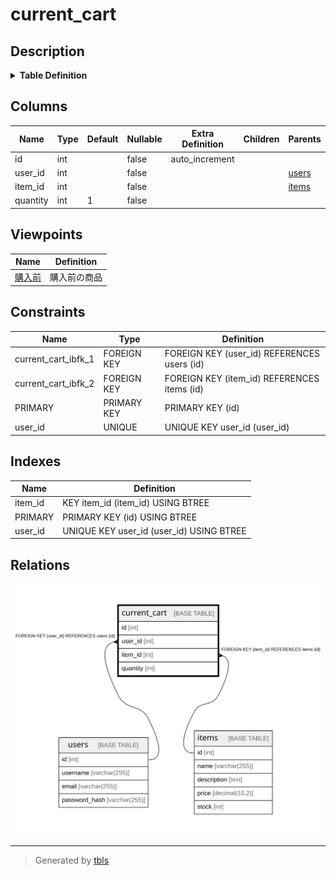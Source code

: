# current_cart

## Description

<details>
<summary><strong>Table Definition</strong></summary>

```sql
CREATE TABLE `current_cart` (
  `id` int NOT NULL AUTO_INCREMENT,
  `user_id` int NOT NULL,
  `item_id` int NOT NULL,
  `quantity` int NOT NULL DEFAULT '1',
  PRIMARY KEY (`id`),
  UNIQUE KEY `user_id` (`user_id`),
  KEY `item_id` (`item_id`),
  CONSTRAINT `current_cart_ibfk_1` FOREIGN KEY (`user_id`) REFERENCES `users` (`id`),
  CONSTRAINT `current_cart_ibfk_2` FOREIGN KEY (`item_id`) REFERENCES `items` (`id`)
) ENGINE=InnoDB DEFAULT CHARSET=utf8mb4 COLLATE=utf8mb4_0900_ai_ci
```

</details>

## Columns

| Name | Type | Default | Nullable | Extra Definition | Children | Parents | Comment |
| ---- | ---- | ------- | -------- | ---------------- | -------- | ------- | ------- |
| id | int |  | false | auto_increment |  |  |  |
| user_id | int |  | false |  |  | [users](users.md) |  |
| item_id | int |  | false |  |  | [items](items.md) |  |
| quantity | int | 1 | false |  |  |  |  |

## Viewpoints

| Name | Definition |
| ---- | ---------- |
| [購入前](viewpoint-1.md) | 購入前の商品 |

## Constraints

| Name | Type | Definition |
| ---- | ---- | ---------- |
| current_cart_ibfk_1 | FOREIGN KEY | FOREIGN KEY (user_id) REFERENCES users (id) |
| current_cart_ibfk_2 | FOREIGN KEY | FOREIGN KEY (item_id) REFERENCES items (id) |
| PRIMARY | PRIMARY KEY | PRIMARY KEY (id) |
| user_id | UNIQUE | UNIQUE KEY user_id (user_id) |

## Indexes

| Name | Definition |
| ---- | ---------- |
| item_id | KEY item_id (item_id) USING BTREE |
| PRIMARY | PRIMARY KEY (id) USING BTREE |
| user_id | UNIQUE KEY user_id (user_id) USING BTREE |

## Relations

![er](current_cart.svg)

---

> Generated by [tbls](https://github.com/k1LoW/tbls)
